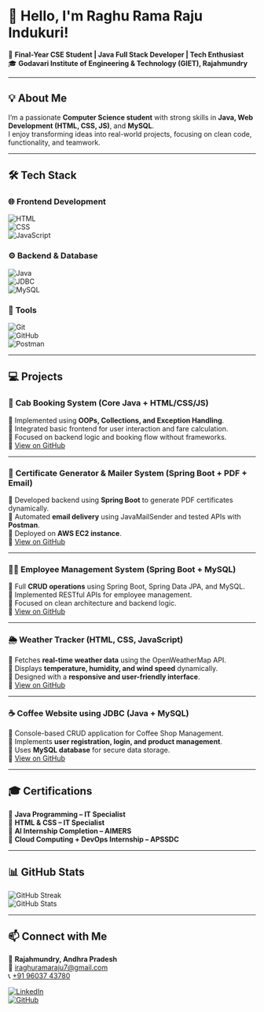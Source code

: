 # 👋 Hello, I'm **Raghu Rama Raju Indukuri!**  
🚀 **Final-Year CSE Student | Java Full Stack Developer | Tech Enthusiast**  
🎓 **Godavari Institute of Engineering & Technology (GIET), Rajahmundry**  

---

## 💡 About Me  
I’m a passionate **Computer Science student** with strong skills in **Java, Web Development (HTML, CSS, JS)**, and **MySQL**.  
I enjoy transforming ideas into real-world projects, focusing on clean code, functionality, and teamwork.  

---

## 🛠 Tech Stack  

### 🌐 **Frontend Development**  
![HTML](https://img.shields.io/badge/HTML5-E34F26?style=for-the-badge&logo=html5&logoColor=white)  
![CSS](https://img.shields.io/badge/CSS3-1572B6?style=for-the-badge&logo=css3&logoColor=white)  
![JavaScript](https://img.shields.io/badge/JavaScript-F7DF1E?style=for-the-badge&logo=javascript&logoColor=black)  

### ⚙️ **Backend & Database**  
![Java](https://img.shields.io/badge/Java-ED8B00?style=for-the-badge&logo=openjdk&logoColor=white)  
![JDBC](https://img.shields.io/badge/JDBC-007396?style=for-the-badge&logo=java&logoColor=white)  
![MySQL](https://img.shields.io/badge/MySQL-4479A1?style=for-the-badge&logo=mysql&logoColor=white)  

### 🧠 **Tools**  
![Git](https://img.shields.io/badge/Git-F05033?style=for-the-badge&logo=git&logoColor=white)  
![GitHub](https://img.shields.io/badge/GitHub-181717?style=for-the-badge&logo=github&logoColor=white)  
![Postman](https://img.shields.io/badge/Postman-FF6C37?style=for-the-badge&logo=postman&logoColor=white)  


---

## 💻 Projects  

### 🚕 **Cab Booking System (Core Java + HTML/CSS/JS)**  
🔹 Implemented using **OOPs, Collections, and Exception Handling**.  
🔹 Integrated basic frontend for user interaction and fare calculation.  
🔹 Focused on backend logic and booking flow without frameworks.  
📎 [View on GitHub](https://github.com/RaghuRamaRaju7/Cab-Booking-System)  

---

### 📜 **Certificate Generator & Mailer System (Spring Boot + PDF + Email)**  
🔹 Developed backend using **Spring Boot** to generate PDF certificates dynamically.  
🔹 Automated **email delivery** using JavaMailSender and tested APIs with **Postman**.  
🔹 Deployed on **AWS EC2 instance**.  
📎 [View on GitHub](https://github.com/RaghuRamaRaju7/certificate-generator)  

---

### 👨‍💼 **Employee Management System (Spring Boot + MySQL)**  
🔹 Full **CRUD operations** using Spring Boot, Spring Data JPA, and MySQL.  
🔹 Implemented RESTful APIs for employee management.  
🔹 Focused on clean architecture and backend logic.  
📎 [View on GitHub](https://github.com/RaghuRamaRaju7/REST-API-Project-using-Spring-Bo)  

---

### 🌦️ **Weather Tracker (HTML, CSS, JavaScript)**  
🔹 Fetches **real-time weather data** using the OpenWeatherMap API.  
🔹 Displays **temperature, humidity, and wind speed** dynamically.  
🔹 Designed with a **responsive and user-friendly interface**.  
📎 [View on GitHub](https://github.com/RaghuRamaRaju7/weatherTracker-solo-project-)  

---

### ☕ **Coffee Website using JDBC (Java + MySQL)**  
🔹 Console-based CRUD application for Coffee Shop Management.  
🔹 Implements **user registration, login, and product management**.  
🔹 Uses **MySQL database** for secure data storage.  
📎 [View on GitHub](https://github.com/RaghuRamaRaju7/Coffee-Website-JDBC)  

---

## 🎓 Certifications  
🏅 **Java Programming – IT Specialist**  
🏅 **HTML & CSS – IT Specialist**  
🏅 **AI Internship Completion – AIMERS**  
🏅 **Cloud Computing + DevOps Internship – APSSDC**  

---

## 📊 GitHub Stats  
![GitHub Streak](https://github-readme-streak-stats.herokuapp.com/?user=RaghuRamaRaju7&theme=dark)  
![GitHub Stats](https://github-readme-stats.vercel.app/api?username=RaghuRamaRaju7&show_icons=true&theme=dark)  

---

## 📫 Connect with Me  
📍 **Rajahmundry, Andhra Pradesh**  
📧 [iraghuramaraju7@gmail.com](mailto:iraghuramaraju7@gmail.com)  
📞 [+91 96037 43780](tel:+919603743780)  

[![LinkedIn](https://img.shields.io/badge/LinkedIn-Profile-blue?style=for-the-badge&logo=linkedin)](https://linkedin.com/in/raghu-rama-raju-indukuri-14b1ab2b2)  
[![GitHub](https://img.shields.io/badge/GitHub-Profile-black?style=for-the-badge&logo=github)](https://github.com/RaghuRamaRaju7)

